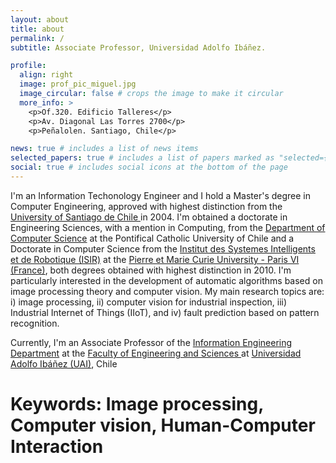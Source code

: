 ```yaml
---
layout: about
title: about
permalink: /
subtitle: Associate Professor, Universidad Adolfo Ibáñez.

profile:
  align: right
  image: prof_pic_miguel.jpg
  image_circular: false # crops the image to make it circular
  more_info: >
    <p>Of.320. Edificio Talleres</p>
    <p>Av. Diagonal Las Torres 2700</p>
    <p>Peñalolen. Santiago, Chile</p>

news: true # includes a list of news items
selected_papers: true # includes a list of papers marked as "selected={true}"
social: true # includes social icons at the bottom of the page
---
```


I'm an Information Techonology Engineer and I hold a Master's degree in Computer Engineering, approved with highest distinction from the <a href="https://informatica.usach.cl/">University of Santiago de Chile </a> in 2004. I'm obtained a doctorate in Engineering Sciences, with a mention in Computing, from the <a href="https://dcc.ing.uc.cl/">Department of Computer Science</a> at the Pontifical Catholic University of Chile and a Doctorate in Computer Science from the <a href="https://www.isir.upmc.fr/">Institut des Systemes Intelligents et de Robotique  (ISIR)</a> at the <a href="https://sciences.sorbonne-universite.fr/en/sorbonne-universite-campus-pierre-et-marie-curie">Pierre et Marie Curie University - Paris VI (France)</a>, both degrees obtained with highest distinction in 2010. I'm  particularly interested in the development of automatic algorithms based on image processing theory and computer vision. My main research topics are: i) image processing, ii) computer vision for industrial inspection, iii) Industrial Internet of Things (IIoT), and iv) fault prediction based on pattern recognition.

Currently, I'm an Associate Professor of the <a href="https://admision.uai.cl/carreras/ingenieria-civil-informatica/">Information Engineering Department</a> at the <a href="https://ingenieria.uai.cl/">Faculty of Engineering and Sciences </a> at <a href="https://www.uai.cl">Universidad Adolfo Ibáñez (UAI)</a>, Chile

# Keywords: Image processing, Computer vision, Human-Computer Interaction